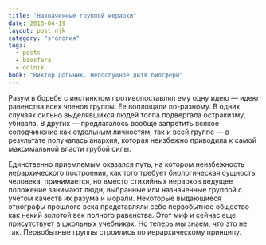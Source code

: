 ```yaml
---
title: "Назначенные группой иерархи"
date: 2016-04-19
layout: post.njk
category: "этология"
tags:
  - posts
  - biosfera
  - dolnik
book: "Виктор Дольник. Непослушное дитя биосферы"
---
```


Разум в борьбе с инстинктом противопоставлял ему одну идею — идею равенства всех членов группы. Ее воплощали по-разному. В одних случаях сильно выделявшихся людей толпа подвергала остракизму, убивала. В других — предлагалось вообще запретить всякое соподчинение как отдельным личностям, так и всей группе — в результате получалась анархия, которая неизбежно приводила к самой максимальной власти грубой силы.

Единственно приемлемым оказался путь, на котором неизбежность иерархического построения, как того требует биологическая сущность человека, принимается, но вместо стихийных иерархов ведущее положение занимают люди, выбранные или назначенные группой с учетом качеств их разума и морали. Некоторые выдающиеся этнографы прошлого века представляли себе первобытное общество как некий золотой век полного равенства. Этот миф и сейчас еще присутствует в школьных учебниках. Но теперь мы знаем, что это не так. Первобытные группы строились по иерархическому принципу.
